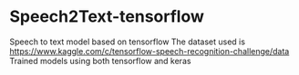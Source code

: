 # Speech2Text-tensorflow
Speech to text model based on tensorflow
The dataset used is https://www.kaggle.com/c/tensorflow-speech-recognition-challenge/data
Trained models using both tensorflow and keras
